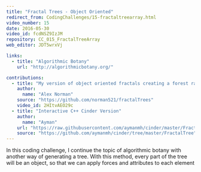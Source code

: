 ```yaml
---
title: "Fractal Trees - Object Oriented"
redirect_from: CodingChallenges/15-fractaltreearray.html
video_number: 15
date: 2016-05-30
video_id: fcdNSZ9IzJM
repository: CC_015_FractalTreeArray
web_editor: JDT5wrxVj

links:
  - title: "Algorithmic Botany"
    url: "http://algorithmicbotany.org/"

contributions:
  - title: "My version of object oriented fractals creating a forest randomly"
    author:
      name: "Alex Norman"
    source: "https://github.com/norman521/fractalTrees"
    video_id: 2HItvAEO29c
  - title: "Interactive C++ Cinder Version"
    author:
      name: "Ayman"
    url: "https://raw.githubusercontent.com/aymanmh/cinder/master/FractalTree/FractalTree.png"
    source: "https://github.com/aymanmh/cinder/tree/master/FractalTree"    
---
```


In this coding challenge, I continue the topic of algorithmic botany with another way of generating a tree. With this method, every part of the tree will be an object, so that we can apply forces and attributes to each element
